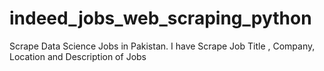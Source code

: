 # indeed_jobs_web_scraping_python
Scrape Data Science Jobs in Pakistan. I have Scrape Job Title , Company, Location and Description of Jobs
